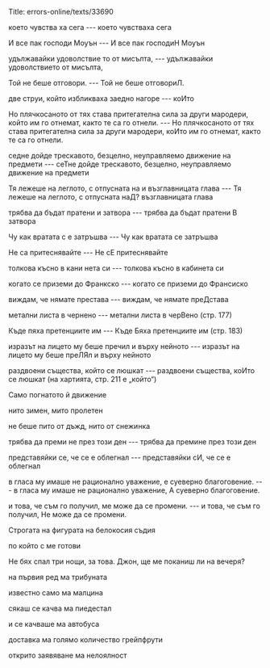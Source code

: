 Title: errors-online/texts/33690

което чувства ха сега --- което чувстваха сега

И все пак господи Моуън --- И все пак господиН Моуън

удължавайки удоволствие то от мисълта, --- удължавайки удоволствието от мисълта,

Той не беше отговори. --- Той не беше отговориЛ.

две струи, който избликваха заедно нагоре --- коИто

Но плячкосаното от тях става притегателна сила за други мародери, който им го отнемат, както те са го отнели. --- Но плячкосаното от тях става притегателна сила за други мародери, коИто им го отнемат, както те са го отнели.

седне дойде трескавото, безцелно, неуправляемо движение на предмети --- сеТне дойде трескавото, безцелно, неуправляемо движение на предмети

Тя лежеше на леглото, с отпусната на и възглавницата глава --- Тя лежеше на леглото, с отпусната наД? възглавницата глава

трябва да бъдат пратени и затвора --- трябва да бъдат пратени В затвора

Чу как вратата с е затръшва --- Чу как вратата се затръшва

Не са притеснявайте --- Не сЕ притеснявайте

толкова късно в кани нета си --- толкова късно в кабинета си

когато се приземи до Франкско --- когато се приземи до Франсиско

виждам, че нямате престава ---  виждам, че нямате преДстава

метални листа в чернено --- метални листа в черВено (стр. 177)

Къде пяха претенциите им --- Къде Бяха претенциите им (стр. 183)

изразът на лицето му беше пречил и върху нейното --- изразът на лицето му беше преЛЯл и върху нейното

раздвоени същества, който се люшкат --- раздвоени същества, коИто се люшкат (на хартията, стр. 211 е „който“)

Само погнатото й движение

нито зимен, мито пролетен

не беше пито от дъжд, нито от снежинка

трябва да преми не през този ден --- трябва да премине през този ден

представяйки се, че се е облегнал  --- представяйки сИ, че се е облегнал

в гласа му имаше не рационално уважение, е суеверно благоговение. --- в гласа му имаше не рационално уважение, А суеверно благоговение.

и това, че съм го получил, ме може да се промени. --- и това, че съм го получил, Не може да се промени.

Строгата на фигурата на белокосия съдия

по който с ме готови

Не бях спал три нощи, за това. Джон, ще ме поканиш ли на вечеря?

на първия ред ма трибуната

известно само ма малцина

сякаш се качва ма пиедестал 

и се качваше ма автобуса

доставка ма голямо количество грейпфрути

открито заявяване ма нелоялност
